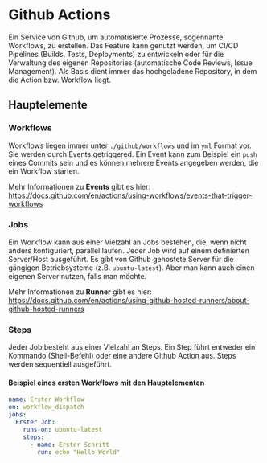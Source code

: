 # Github Actions

Ein Service von Github, um automatisierte Prozesse, sogennante Workflows, zu erstellen. Das Feature kann genutzt werden, um CI/CD Pipelines
(Builds, Tests, Deployments) zu entwickeln oder für die Verwaltung des eigenen Repositories (automatische Code Reviews, Issue Management). Als Basis dient
immer das hochgeladene Repository, in dem die Action bzw. Workflow liegt.

## Hauptelemente

### Workflows
Workflows liegen immer unter `./github/workflows` und im `yml` Format vor. Sie werden durch Events getriggered. Ein Event kann zum Beispiel ein `push` eines
Commits sein und es können mehrere Events angegeben werden, die ein Workflow starten.

Mehr Informationen zu **Events** gibt es hier:
https://docs.github.com/en/actions/using-workflows/events-that-trigger-workflows

### Jobs
Ein Workflow kann aus einer Vielzahl an Jobs bestehen, die, wenn nicht anders konfiguriert, parallel laufen. Jeder Job wird auf einem definierten Server/Host
ausgeführt. Es gibt von Github gehostete Server für die gängigen Betriebsysteme (z.B. `ubuntu-latest`). Aber man kann auch einen eigenen Server nutzen, 
falls man möchte.

Mehr Informationen zu **Runner** gibt es hier: 
https://docs.github.com/en/actions/using-github-hosted-runners/about-github-hosted-runners

### Steps
Jeder Job besteht aus einer Vielzahl an Steps. Ein Step führt entweder ein Kommando (Shell-Befehl) oder eine andere Github Action aus. Steps werden sequentiell
ausgeführt. 

#### Beispiel eines ersten Workflows mit den Hauptelementen
```yml
name: Erster Workflow
on: workflow_dispatch
jobs:
  Erster Job:
    runs-on: ubuntu-latest
    steps:
      - name: Erster Schritt
        run: echo "Hello World"
```
